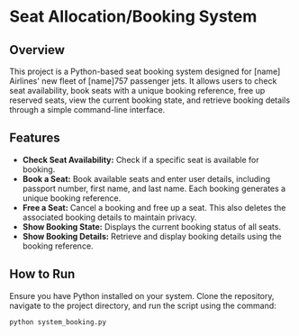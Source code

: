 # Seat Allocation/Booking System

## Overview
This project is a Python-based seat booking system designed for [name] Airlines' new fleet of [name]757 passenger jets. It allows users to check seat availability, book seats with a unique booking reference, free up reserved seats, view the current booking state, and retrieve booking details through a simple command-line interface.

## Features
- **Check Seat Availability:** Check if a specific seat is available for booking.
- **Book a Seat:** Book available seats and enter user details, including passport number, first name, and last name. Each booking generates a unique booking reference.
- **Free a Seat:** Cancel a booking and free up a seat. This also deletes the associated booking details to maintain privacy.
- **Show Booking State:** Displays the current booking status of all seats.
- **Show Booking Details:** Retrieve and display booking details using the booking reference.

## How to Run
Ensure you have Python installed on your system. Clone the repository, navigate to the project directory, and run the script using the command:

```bash
python system_booking.py
```
